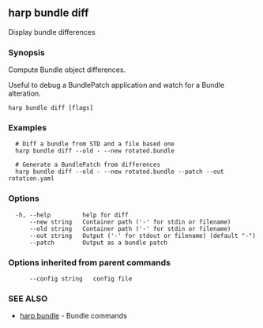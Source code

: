 ## harp bundle diff

Display bundle differences

### Synopsis

Compute Bundle object differences.

Useful to debug a BundlePatch application and watch for a Bundle alteration.

```
harp bundle diff [flags]
```

### Examples

```
  # Diff a bundle from STD and a file based one
  harp bundle diff --old - --new rotated.bundle
  
  # Generate a BundlePatch from differences
  harp bundle diff --old - --new rotated.bundle --patch --out rotation.yaml
```

### Options

```
  -h, --help         help for diff
      --new string   Container path ('-' for stdin or filename)
      --old string   Container path ('-' for stdin or filename)
      --out string   Output ('-' for stdout or filename) (default "-")
      --patch        Output as a bundle patch
```

### Options inherited from parent commands

```
      --config string   config file
```

### SEE ALSO

* [harp bundle](harp_bundle.md)	 - Bundle commands

